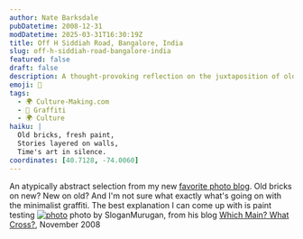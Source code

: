 ```yaml
---
author: Nate Barksdale
pubDatetime: 2008-12-31
modDatetime: 2025-03-31T16:30:19Z
title: Off H Siddiah Road, Bangalore, India
slug: off-h-siddiah-road-bangalore-india
featured: false
draft: false
description: A thought-provoking reflection on the juxtaposition of old and new, captured in this photo featuring old bricks and minimalist graffiti, offering a glimpse into urban evolution.
emoji: 🧱
tags:
  - 🌍 Culture-Making.com
  - 🎨 Graffiti
  - 🌍 Culture
haiku: |
  Old bricks, fresh paint,  
  Stories layered on walls,  
  Time's art in silence.
coordinates: [40.7128, -74.0060]
---
```


An atypically abstract selection from my new [favorite photo blog](http://mainsandcrosses.blogspot.com/). Old bricks on new? New on old? And I'm not sure what exactly what's going on with the minimalist graffiti. The best explanation I can come up with is paint testing
[![photo](http://culture-making.com/media/4268-1226033472-0-l.jpg)](http://mainsandcrosses.blogspot.com/search?updated-max=2008-11-10T09:31:00+05:30&max;-results=1)
photo by SloganMurugan, from his blog [Which Main? What Cross?](http://mainsandcrosses.blogspot.com/search?updated-max=2008-11-10T09:31:00+05:30&max;-results=1), November 2008
